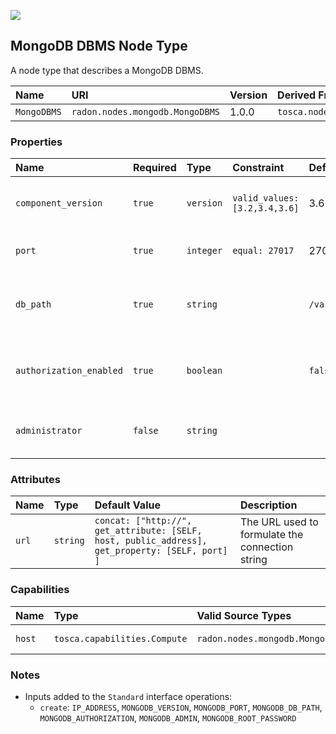 ![](https://img.shields.io/badge/Status:-DEVELOPMENT-red)

## MongoDB DBMS Node Type

A node type that describes a MongoDB DBMS.

| Name | URI | Version | Derived From |
|:---- |:--- |:------- |:------------ |
| `MongoDBMS` | `radon.nodes.mongodb.MongoDBMS` | 1.0.0 | `tosca.nodes.DBMS` |

### Properties

| Name | Required | Type | Constraint | Default Value | Description |
|:---- |:-------- |:---- |:---------- |:------------- |:----------- |
| `component_version` | `true` | `version` | `valid_values: [3.2,3.4,3.6]` | 3.6 | The version of the MongoDB DBMS |
| `port` | `true` | `integer` | `equal: 27017` | 27017 | The listening port of the DBMS |
| `db_path` | `true` | `string` |   |  `/var/lib/mongo` | The path where database files will be stored |
| `authorization_enabled` | `true` | `boolean` |   | `false` | Identifies whether users should be authenticated |
| `administrator` | `false` | `string` |   |   | The username of the administrator |

### Attributes

| Name | Type | Default Value | Description |
|:---- |:---- |:---------- |:------------- |
| `url` | `string` | `concat: ["http://", get_attribute: [SELF, host, public_address], get_property: [SELF, port] ]` | The URL used to formulate the connection string |

### Capabilities

| Name | Type | Valid Source Types | Occurrences |
|:---- |:---- |:------------------ |:----------- |
| `host` | `tosca.capabilities.Compute` | `radon.nodes.mongodb.MongoDBDatabase` | [1, UNBOUNDED]|

### Notes

* Inputs added to the `Standard` interface operations:
  * `create`: `IP_ADDRESS`, `MONGODB_VERSION`, `MONGODB_PORT`, `MONGODB_DB_PATH`, `MONGODB_AUTHORIZATION`, `MONGODB_ADMIN`, `MONGODB_ROOT_PASSWORD`
